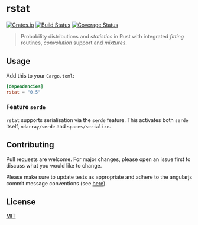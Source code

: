 # rstat

[![Crates.io](https://img.shields.io/crates/v/rstat.svg)](https://crates.io/crates/rstat)
[![Build Status](https://travis-ci.org/tspooner/rstat.svg?branch=master)](https://travis-ci.org/tspooner/rstat)
[![Coverage Status](https://coveralls.io/repos/github/tspooner/rstat/badge.svg?branch=master)](https://coveralls.io/github/tspooner/rstat?branch=master)


> Probability distributions and _statistics_ in Rust with
> integrated _fitting_ routines, _convolution_ support and _mixtures_.

## Usage
Add this to your `Cargo.toml`:
```toml
[dependencies]
rstat = "0.5"
```

### Feature `serde`
`rstat` supports serialisation via the `serde` feature. This activates both
`serde` itself, `ndarray/serde` and `spaces/serialize`.

## Contributing
Pull requests are welcome. For major changes, please open an issue first to
discuss what you would like to change.

Please make sure to update tests as appropriate and adhere to the angularjs
commit message conventions (see
[here](https://gist.github.com/stephenparish/9941e89d80e2bc58a153)).

## License
[MIT](https://choosealicense.com/licenses/mit/)
